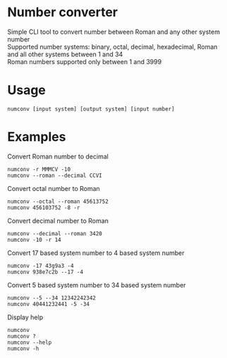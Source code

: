 # Number converter
Simple CLI tool to convert number between Roman and any other system number<br>
Supported number systems: binary, octal, decimal, hexadecimal, Roman and all other systems between 1 and 34<br>
Roman numbers supported only between 1 and 3999

# Usage
    numconv [input system] [output system] [input number]

# Examples
Convert Roman number to decimal

    numconv -r MMMCV -10
    numconv --roman --decimal CCVI

Convert octal number to Roman

    numconv --octal --roman 45613752
    numconv 456103752 -8 -r

Convert decimal number to Roman

    numconv --decimal --roman 3420
    numconv -10 -r 14

Convert 17 based system number to 4 based system number

    numconv -17 43g9a3 -4
    numconv 938e7c2b --17 -4

Convert 5 based system number to 34 based system number

    numconv --5 --34 12342242342
    numconv 40441232441 -5 -34

Display help

    numconv
    numconv ?
    numconv --help
    numconv -h
